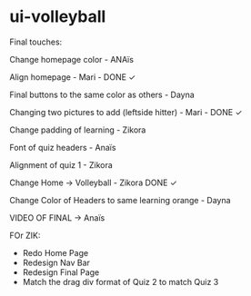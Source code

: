 # ui-volleyball

Final touches:

Change homepage color - ANAïs

Align homepage - Mari - DONE ✓

Final buttons to the same color as others - Dayna

Changing two pictures to add (leftside hitter) - Mari - DONE ✓

Change padding of learning - Zikora

Font of quiz headers - Anaïs

Alignment of quiz 1 - Zikora

Change Home -> Volleyball - Zikora DONE ✓

Change Color of Headers to same learning orange - Dayna

VIDEO OF FINAL -> Anaïs

FOr ZIK:

- Redo Home Page
- Redesign Nav Bar
- Redesign Final Page
- Match the drag div format of Quiz 2 to match Quiz 3
